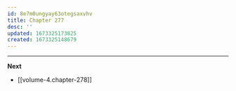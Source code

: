 ```yaml
---
id: 8e7m0ungyay63otegsaxvhv
title: Chapter 277
desc: ''
updated: 1673325173825
created: 1673325148679
---
```




____

**Next**
* [[volume-4.chapter-278]]